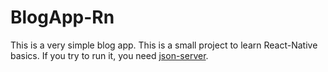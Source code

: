 # BlogApp-Rn

This is a very simple blog app. This is a small project to learn React-Native basics. If you try to run it, you need [json-server](https://www.npmjs.com/package/json-server).
